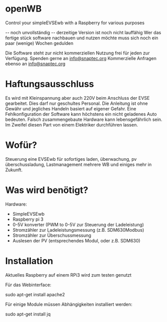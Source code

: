 # openWB
Control your simpleEVSEwb with a Raspberry for various purposes

-- noch unvollständig --
derzeitige Version ist noch nicht lauffähig
Wer das fertige stück software nachbauen und nutzen möchte muss sich noch ein paar (wenige) Wochen gedulden


Die Software steht zur nicht kommerziellen Nutzung frei für jeden zur Verfügung.
Spenden gerne an info@snaptec.org
Kommerzielle Anfragen ebenso an info@snaptec.org

# Haftungsausschluss
Es wird mit Kleinspannung aber auch 220V beim Anschluss der EVSE gearbeitet. 
Dies darf nur geschultes Personal. Die Anleitung ist ohne Gewähr und jegliches Handeln basiert auf eigener Gefahr.
Eine Fehlkonfiguration der Software kann höchstens ein nicht geladenes Auto bedeuten.
Falsch zusammengebaute Hardware kann lebensgefährlich sein. Im Zweifel diesen Part von einem Elektriker durchführen lassen.

# Wofür?
Steuerung eine EVSEwb für sofortiges laden, überwachung, pv überschussladung, Lastmanagement mehrere WB und einiges mehr in Zukunft.


# Was wird benötigt?

Hardware:

- SimpleEVSEwb
- Raspberry pi 3
- 0-5V konverter (PWM to 0-5V zur Steuerung der Ladeleistung)
- Stromzähler zur Ladeleistungsmessung (z.B. SDM630Modbus)
- Stromzähler zur Überschussmessung
- Auslesen der PV (entsprechendes Modul, oder z.B. SDM630)

# Installation



Aktuelles Raspberry auf einem RPi3 wird zum testen genutzt

Für das Webinterface:

sudo apt-get install apache2

Für einige Module müssen Abhängigkeiten installiert werden:

sudo apt-get install jq






